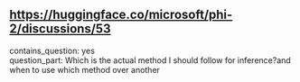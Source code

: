 ## https://huggingface.co/microsoft/phi-2/discussions/53

contains_question: yes  
question_part: Which is the actual method I should follow for inference?and when to use which method over another
